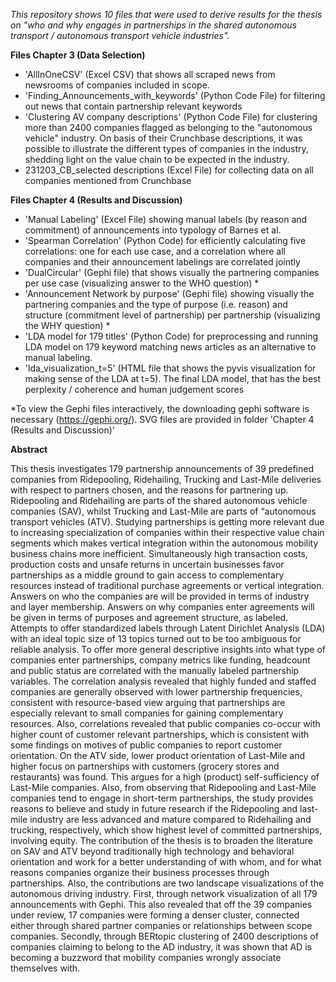*This repository shows 10 files that were used to derive results for the thesis on "who and why engages in partnerships in the shared autonomous transport / autonomous transport vehicle industries".* 

**Files Chapter 3 (Data Selection)**
* 'AllInOneCSV' (Excel CSV) that shows all scraped news from newsrooms of companies included in scope.
* 'Finding_Announcements_with_keywords' (Python Code File) for filtering out news that contain partnership relevant keywords
* 'Clustering AV company descriptions' (Python Code File) for clustering more than 2400 companies flagged as belonging to the  "autonomous vehicle" industry. On basis of their Crunchbase descriptions, it was possible to illustrate the different types of companies in the industry, shedding light on the value chain to be expected in the industry.
* 231203_CB_selected descriptions (Excel File) for collecting data on all companies mentioned from Crunchbase


**Files Chapter 4 (Results and Discussion)**
* 'Manual Labeling' (Excel File) showing manual labels (by reason and commitment) of announcements into typology of Barnes et al.
* 'Spearman Correlation' (Python Code) for efficiently calculating five correlations: one for each use case, and a correlation where all companies and their announcement labelings are correlated jointly
* 'DualCircular' (Gephi file) that shows visually the partnering companies per use case (visualizing answer to the WHO question) *
* 'Announcement Network by purpose' (Gephi file) showing visually the partnering companies and the type of purpose (i.e. reason) and structure (commitment level of partnership) per partnership (visualizing the WHY question) *
* 'LDA model for 179 titles' (Python Code) for preprocessing and running LDA model on 179 keyword matching news articles as an alternative to manual labeling.
* 'lda_visualization_t=5' (HTML file that shows the pyvis visualization for making sense of the LDA at t=5). The final LDA model, that has the best perplexity / coherence and human judgement scores

*To view the Gephi files interactively, the downloading gephi software is necessary (https://gephi.org/). SVG files are provided in folder 'Chapter 4 (Results and Discussion)'

**Abstract**

This thesis investigates 179 partnership announcements of 39 predefined companies from Ridepooling, Ridehailing, Trucking and Last-Mile deliveries with respect to partners chosen, and the reasons for partnering up. Ridepooling and Ridehailing are parts of the shared autonomous vehicle companies (SAV), whilst Trucking and Last-Mile are parts of “autonomous transport vehicles (ATV). 
Studying partnerships is getting more relevant due to increasing specialization of companies within their respective value chain segments which makes vertical integration within the autonomous mobility business chains more inefficient. Simultaneously high transaction costs, production costs and unsafe returns in uncertain businesses favor partnerships as a middle ground to gain access to complementary resources instead of traditional purchase agreements or vertical integration.
Answers on who the companies are will be provided in terms of industry and layer membership. Answers on why companies enter agreements will be given in terms of purposes and agreement structure, as labeled. Attempts to offer standardized labels through Latent Dirichlet Analysis (LDA) with an ideal topic size of 13 topics turned out to be too ambiguous for reliable analysis. 
To offer more general descriptive insights into what type of companies enter partnerships, company metrics like funding, headcount and public status are correlated with the manually labeled partnership variables.
The correlation analysis revealed that highly funded and staffed companies are generally observed with lower partnership frequencies, consistent with resource-based view arguing that partnerships are especially relevant to small companies for gaining complementary resources. Also, correlations revealed that public companies co-occur with higher count of customer relevant partnerships, which is consistent with some findings on motives of public companies to report customer orientation. 
On the ATV side, lower product orientation of Last-Mile and higher focus on partnerships with customers (grocery stores and restaurants) was found. This argues for a high (product) self-sufficiency of Last-Mile companies. Also, from observing that Ridepooling and Last-Mile companies tend to engage in short-term partnerships, the study provides reasons to believe and study in future research if the Ridepooling and last-mile industry are less advanced and mature compared to Ridehailing and trucking, respectively, which show highest level of committed partnerships, involving equity. 
The contribution of the thesis is to broaden the literature on SAV and ATV beyond traditionally high technology and behavioral orientation and work for a better understanding of with whom, and for what reasons companies organize their business processes through partnerships. Also, the contributions are two landscape visualizations of the autonomous driving industry. First, through network visualization of all 179 announcements with Gephi. This also revealed that off the 39 companies under review, 17 companies were forming a denser cluster, connected either through shared partner companies or relationships between scope companies. Secondly, through BERtopic clustering of 2400 descriptions of companies claiming to belong to the AD industry, it was shown that AD is becoming a buzzword that mobility companies wrongly associate themselves with.
